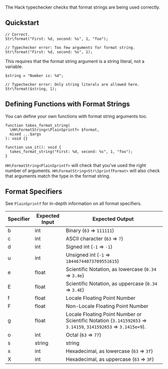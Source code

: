 The Hack typechecker checks that format strings are being used correctly.

## Quickstart

```Hack error
// Correct.
Str\format("First: %d, second: %s", 1, "foo");

// Typechecker error: Too few arguments for format string.
Str\format("First: %d, second: %s", 1);
```

This requires that the format string argument is a string literal, not a variable.

```Hack error
$string = "Number is: %d";

// Typechecker error: Only string literals are allowed here.
Str\format($string, 1);
```

## Defining Functions with Format Strings
You can define your own functions with format string arguments too.

```Hack
function takes_format_string(
  \HH\FormatString<\PlainSprintf> $format,
  mixed ...$args
): void {}

function use_it(): void {
  takes_format_string("First: %d, second: %s", 1, "foo");
}
```

`HH\FormatString<PlainSprintf>` will check that you've used the right
number of arguments. `HH\FormatString<Str\SprintfFormat>` will also
check that arguments match the type in the format string.

## Format Specifiers
See `PlainSprintf` for in-depth information on all format specifiers.

| Specifier | Expected Input | Expected Output                                                                                                     |
|-----------|----------------|---------------------------------------------------------------------------------------------------------------------|
| b         | int            | Binary (`63` => `111111`)                                                                                           |
| c         | int            | ASCII character (`63` => `?`)                                                                                       |
| d         | int            | Signed int (`-1` => `-1`)                                                                                           |
| u         | int            | Unsigned int (`-1` => `18446744073709551615`)                                                                       |
| e         | float          | Scientific Notation, as lowercase (`0.34` => `3.4e`)                                                                |
| E         | float          | Scientific Notation, as uppercase (`0.34` => `3.4E`)                                                                |
| f         | float          | Locale Floating Point Number                                                                                        |
| F         | float          | Non-Locale Floating Point Number                                                                                    |
| g         | float          | Locale Floating Point Number or Scientific Notation (`3.141592653` => `3.14159`, `3141592653` => `3.1415e+9`).      |
| o         | int            | Octal (`63` => `77`)                                                                                                |
| s         | string         | string                                                                                                              |
| x         | int            | Hexadecimal, as lowercase (`63` => `3f`)                                                                            |
| X         | int            | Hexadecimal, as uppercase (`63` => `3F`)                                                                            |
